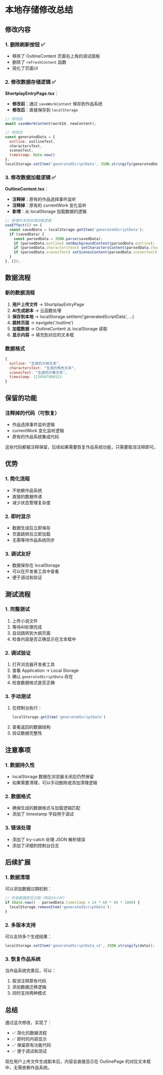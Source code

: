 # 本地存储修改总结

## 修改内容

### 1. 删除刷新按钮 ✅
- 移除了 OutlineContent 页面右上角的调试面板
- 删除了 `refreshContent` 函数
- 简化了页面UI

### 2. 修改数据存储逻辑 ✅

**ShortplayEntryPage.tsx**：
- **修改前**：通过 `saveWorkContent` 保存到作品系统
- **修改后**：直接保存到 `localStorage`

```javascript
// 修改前
await saveWorkContent(workId, newContent);

// 修改后
const generatedData = {
  outline: outlineText,
  charactersText,
  scenesText,
  timestamp: Date.now()
};
localStorage.setItem('generatedScriptData', JSON.stringify(generatedData));
```

### 3. 修改数据加载逻辑 ✅

**OutlineContent.tsx**：
- **注释掉**：原有的作品选择事件监听
- **注释掉**：原有的 currentWork 变化监听
- **新增**：从 localStorage 加载数据的逻辑

```javascript
// 新增的本地存储加载逻辑
useEffect(() => {
  const savedData = localStorage.getItem('generatedScriptData');
  if (savedData) {
    const parsedData = JSON.parse(savedData);
    if (parsedData.outline) setBackgroundContent(parsedData.outline);
    if (parsedData.charactersText) setCharactersContent(parsedData.charactersText);
    if (parsedData.scenesText) setScenesContent(parsedData.scenesText);
  }
}, []);
```

## 数据流程

### 新的数据流程
1. **用户上传文件** → ShortplayEntryPage
2. **AI生成剧本** → 云函数处理
3. **保存到本地** → localStorage.setItem('generatedScriptData', ...)
4. **跳转页面** → navigate('/outline')
5. **加载数据** → OutlineContent 从 localStorage 读取
6. **显示内容** → 填充到对应的文本框

### 数据格式
```javascript
{
  outline: "生成的大纲文本",
  charactersText: "生成的角色文本", 
  scenesText: "生成的分幕文本",
  timestamp: 1234567890123
}
```

## 保留的功能

### 注释掉的代码（可恢复）
- 作品选择事件监听逻辑
- currentWork 变化监听逻辑
- 原有的作品系统集成代码

这些代码都被注释保留，后续如果需要恢复作品系统功能，只需要取消注释即可。

## 优势

### 1. 简化流程
- 不依赖作品系统
- 直接的数据传递
- 减少状态管理复杂度

### 2. 即时显示
- 数据生成后立即保存
- 页面跳转后立即加载
- 无需等待作品系统同步

### 3. 调试友好
- 数据保存在 localStorage
- 可以在开发者工具中查看
- 便于调试和验证

## 测试流程

### 1. 完整测试
1. 上传小说文件
2. 等待AI处理完成
3. 自动跳转到大纲页面
4. 检查内容是否正确显示在文本框中

### 2. 调试验证
1. 打开浏览器开发者工具
2. 查看 Application → Local Storage
3. 确认 `generatedScriptData` 存在
4. 检查数据格式是否正确

### 3. 手动测试
1. 在控制台执行：
   ```javascript
   localStorage.getItem('generatedScriptData')
   ```
2. 查看返回的数据结构
3. 验证数据完整性

## 注意事项

### 1. 数据持久性
- localStorage 数据在浏览器关闭后仍然保留
- 如果需要清理，可以手动删除或添加清理逻辑

### 2. 数据格式
- 确保生成的数据格式与加载逻辑匹配
- 添加了 timestamp 字段用于调试

### 3. 错误处理
- 添加了 try-catch 处理 JSON 解析错误
- 添加了详细的控制台日志

## 后续扩展

### 1. 数据清理
可以添加数据过期机制：
```javascript
// 检查数据是否过期（例如24小时）
if (Date.now() - parsedData.timestamp > 24 * 60 * 60 * 1000) {
  localStorage.removeItem('generatedScriptData');
}
```

### 2. 多版本支持
可以支持多个生成结果：
```javascript
localStorage.setItem('generatedScriptData_v2', JSON.stringify(data));
```

### 3. 恢复作品系统
当作品系统完善后，可以：
1. 取消注释原有代码
2. 添加数据迁移逻辑
3. 同时支持两种模式

## 总结

通过这次修改，实现了：
- ✅ 简化的数据流程
- ✅ 即时的内容显示
- ✅ 保留原有功能代码
- ✅ 便于调试和测试

现在用户上传文件生成剧本后，内容会直接显示在 OutlinePage 的对应文本框中，无需依赖作品系统。

